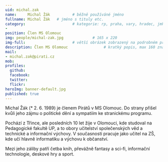 ```yaml
---
uid: michal.zak
name:     Michal Žák          # běžně používáné jméno
fullname: Michal Žák   # jméno s tituly etc.
category:                     # kategorie: rp, praha, vary, hradec, jmk, senat
- 
position: Člen MS Olomouc
img: people/michal-zak.jpg             # 165 x 220
img-full:                     # větší obrázek zobrazený na podrobném profilu
description: Člen MS Olomouc                # kratký popis, max 160 znaků
mail:
- michal.zak@pirati.cz
mob:         
profiles:
  github:
  facebook:       
  twitter:        
  flickr:       
heroImg: banner-default.jpg
published: true
---
```

Michal Žák (* 2. 6. 1989) je členem Pirátů v MS Olomouc. Do strany přišel kvůli jeho zájmu o politické dění a sympatiím ke stranickému programu. 

Pochází z Třince, ale posledních 10 let žije v Olomouci, kde studoval na Pedagogické fakultě UP, a to obory učitelství společenských věd a technické a informační výchovy. V současnosti pracuje jako učitel na ZŠ, kde učí hlavně informatiku a výchovu k občanství.

Mezi jeho záliby patří četba knih, převážně fantasy a sci-fi, informační technologie, deskové hry a sport.
